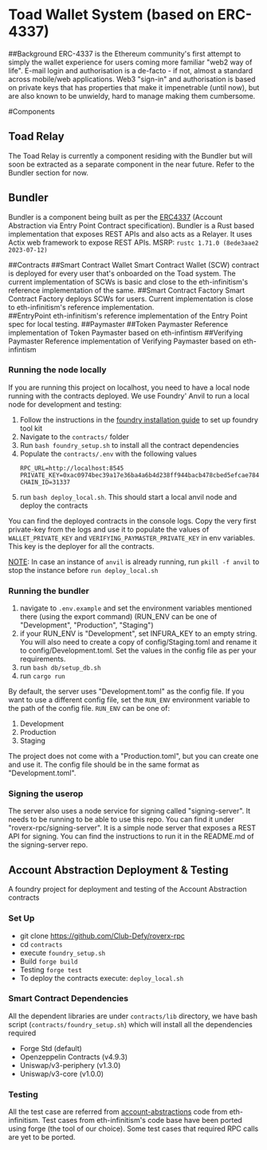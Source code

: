 # Toad Wallet System (based on ERC-4337)

##Background
ERC-4337 is the Ethereum community's first attempt to simply the wallet experience for users coming more familiar "web2 way of life". E-mail login and authorisation is a de-facto - if not, almost a standard across mobile/web applications.  Web3 "sign-in" and authorisation is based on private keys that has properties that make it impenetrable (until now), but are also known to be unwieldy, hard to manage making them cumbersome.    

#Components
## Toad Relay
 The Toad Relay is currently a component residing with the Bundler but will soon be extracted as a separate component in the near future. 
 Refer to the Bundler section for now.   
## Bundler
Bundler is a component being built as per the [ERC4337](https://eips.ethereum.org/EIPS/eip-4337#rpc-methods-eth-namespace) (Account Abstraction via Entry Point Contract specification). Bundler is a Rust based implementation that exposes REST APIs and also acts as a Relayer.
It uses Actix web framework to expose REST APIs.
MSRP: `rustc 1.71.0 (8ede3aae2 2023-07-12)`

##Contracts
##Smart Contract Wallet
Smart Contract Wallet (SCW) contract is deployed for every user that's onboarded on the Toad system. The current implementation of SCWs is basic and close to the eth-infinitism's reference implementation of the same. 
##Smart Contract Factory 
Smart Contract Factory deploys SCWs for users. Current implementation is close to eth-infinitism's reference implementation.  
##EntryPoint
eth-infinitism's reference implementation of the Entry Point spec for local testing. 
##Paymaster
   ##Token Paymaster
   Reference implementation of Token Paymaster based on eth-infintism
   ##Verifying Paymaster 
   Reference implementation of Verifying  Paymaster based on eth-infintism


### Running the node locally
If you are running this project on localhost, you need to have a local node running with the contracts deployed. We use Foundry' Anvil to run a local node for development and testing:
1. Follow the instructions in the [foundry installation guide](https://book.getfoundry.sh/getting-started/installation) to set up foundry tool kit
2. Navigate to the `contracts/` folder
3. Run `bash foundry_setup.sh` to install all the contract dependencies
4. Populate the `contracts/.env` with the following values
    ```
    RPC_URL=http://localhost:8545
   PRIVATE_KEY=0xac0974bec39a17e36ba4a6b4d238ff944bacb478cbed5efcae784d7bf4f2ff80
   CHAIN_ID=31337
    ```
5. run `bash deploy_local.sh`. This should start a local anvil node and deploy the contracts

You can find the deployed contracts in the console logs. Copy the very first private-key from the logs and use it to populate the values of `WALLET_PRIVATE_KEY` and `VERIFYING_PAYMASTER_PRIVATE_KEY` in env variables. This key is the deployer for all the contracts.

<ins>NOTE</ins>: In case an instance of `anvil` is already running, run `pkill -f anvil` to stop the instance before `run deploy_local.sh`

### Running the bundler
1. navigate to `.env.example` and set the environment variables mentioned there (using the export command) (RUN_ENV can be one of "Development", "Production", "Staging")
2. if your RUN_ENV is "Development", set INFURA_KEY to an empty string. You will also need to create a copy of config/Staging.toml and rename it to config/Development.toml. Set the values in the config file as per your requirements.
3. run `bash db/setup_db.sh`
4. run `cargo run`

By default, the server uses "Development.toml" as the config file. If you want to use a different config file, set the `RUN_ENV` environment variable to the path of the config file. `RUN_ENV` can be one of:
1. Development
2. Production
3. Staging

The project does not come with a "Production.toml", but you can create one and use it. The config file should be in the same format as "Development.toml".

### Signing the userop
The server also uses a node service for signing called "signing-server". It needs to be running to be able to use this repo. You can find it under "roverx-rpc/signing-server". It is a simple node server that exposes a REST API for signing. You can find the instructions to run it in the README.md of the signing-server repo.


## Account Abstraction Deployment & Testing

A foundry project for deployment and testing of the Account Abstraction contracts

### Set Up
- git clone https://github.com/Club-Defy/roverx-rpc
- cd `contracts`
- execute `foundry_setup.sh`
- Build `forge build`
- Testing `forge test`
- To deploy the contracts execute: `deploy_local.sh`

### Smart Contract Dependencies
All the dependent libraries are under `contracts/lib` directory, we have bash script (`contracts/foundry_setup.sh`) which will install all the dependencies required
- Forge Std (default)
- Openzeppelin Contracts (v4.9.3)
- Uniswap/v3-periphery (v1.3.0)
- Uniswap/v3-core (v1.0.0)

### Testing
All the test case are referred from [account-abstractions](https://github.com/eth-infinitism/account-abstraction) code from eth-infinitism. Test cases from eth-infinitism's code base have been ported using forge (the tool of our choice). Some test cases that required RPC calls are yet to be ported. 
